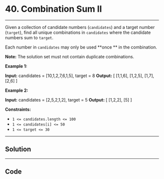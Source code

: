 # 40. Combination Sum II

---

Given a collection of candidate numbers (`candidates`) and a target number (`target`), find all unique combinations in `candidates` where the candidate numbers sum to `target`.

Each number in `candidates` may only be used **once ** in the combination.

**Note:**  The solution set must not contain duplicate combinations.

 

**Example 1:**


**Input:** candidates = [10,1,2,7,6,1,5], target = 8
**Output:** 
[
[1,1,6],
[1,2,5],
[1,7],
[2,6]
]


**Example 2:**


**Input:** candidates = [2,5,2,1,2], target = 5
**Output:** 
[
[1,2,2],
[5]
]


 

**Constraints:**

  * `1 <= candidates.length <= 100`
  * `1 <= candidates[i] <= 50`
  * `1 <= target <= 30`

---

## Solution



---

## Code
```python


```